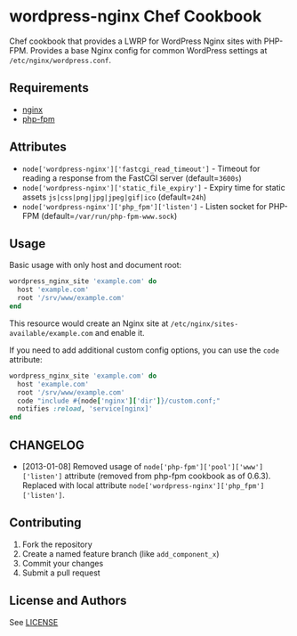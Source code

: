 # wordpress-nginx Chef Cookbook

Chef cookbook that provides a LWRP for WordPress Nginx sites with PHP-FPM. Provides a base Nginx config for common WordPress settings at `/etc/nginx/wordpress.conf`.

## Requirements

* [nginx](http://community.opscode.com/cookbooks/nginx)
* [php-fpm](http://community.opscode.com/cookbooks/php-fpm)

## Attributes

* `node['wordpress-nginx']['fastcgi_read_timeout']` - Timeout for reading a response from the FastCGI server (default=`3600s`)
* `node['wordpress-nginx']['static_file_expiry']` - Expiry time for static assets `js|css|png|jpg|jpeg|gif|ico` (default=`24h`)
* `node['wordpress-nginx']['php_fpm']['listen']` - Listen socket for PHP-FPM (default=`/var/run/php-fpm-www.sock`)

## Usage

Basic usage with only host and document root:

```ruby
wordpress_nginx_site 'example.com' do
  host 'example.com'
  root '/srv/www/example.com'
end
```

This resource would create an Nginx site at `/etc/nginx/sites-available/example.com` and enable it.

If you need to add additional custom config options, you can use the `code` attribute:

```ruby
wordpress_nginx_site 'example.com' do
  host 'example.com'
  root '/srv/www/example.com'
  code "include #{node['nginx']['dir']}/custom.conf;"
  notifies :reload, 'service[nginx]'
end
```

## CHANGELOG

* [2013-01-08] Removed usage of `node['php-fpm']['pool']['www']['listen']` attribute (removed from php-fpm cookbook as of 0.6.3). Replaced with local attribute `node['wordpress-nginx']['php_fpm']['listen']`.

## Contributing

1. Fork the repository
2. Create a named feature branch (like `add_component_x`)
3. Commit your changes
4. Submit a pull request

## License and Authors

See [LICENSE](LICENSE.md)
